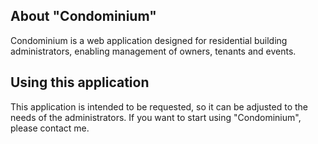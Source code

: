 ## About "Condominium"

Condominium is a web application designed for residential building administrators, enabling management of owners, tenants and events.

## Using this application

This application is intended to be requested, so it can be adjusted to the needs of the administrators. If you want to start using "Condominium", please contact me.

